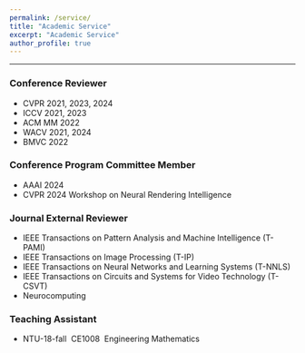 ```yaml
---
permalink: /service/
title: "Academic Service"
excerpt: "Academic Service"
author_profile: true
---
```



------

### Conference Reviewer

* CVPR 2021, 2023, 2024
* ICCV 2021, 2023
* ACM MM 2022
* WACV 2021, 2024
* BMVC 2022


### Conference Program Committee Member

* AAAI 2024
* CVPR 2024 Workshop on Neural Rendering Intelligence


### Journal External Reviewer

* IEEE Transactions on Pattern Analysis and Machine Intelligence (T-PAMI)
* IEEE Transactions on Image Processing (T-IP)
* IEEE Transactions on Neural Networks and Learning Systems (T-NNLS)
* IEEE Transactions on Circuits and Systems for Video Technology (T-CSVT)
* Neurocomputing




### Teaching Assistant
* NTU-18-fall &nbsp;CE1008 &nbsp;Engineering Mathematics

